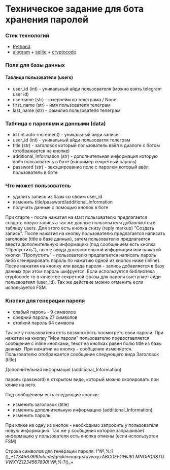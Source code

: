 # Техническое задание для бота хранения паролей

### Стек технологий
+ [Python3](https://www.python.org/downloads/ "python3")
+ [aiogram](https://github.com/aiogram/aiogram "aiogram") + [sqlite](https://www.sqlite.org/index.html "sqlite") +   [cryptocode](http://example.com/ "cryptocode")

### Поля для базы данных
#### Таблица пользователи (users)
+ user_id (int) - уникальный айди пользователя (можно взять telegram user id)
+ username (str) - юзернейм из телеграма / None 
+ first_name (str) - имя пользователя телеграм
+ last_name (str) - фамилия пользователя телеграм

### Таблица с паролями и данными (data)
+ id (int auto-increment) - уникальный айди записи
+ user_id (int) - уникальный айди пользоватля телеграм
+ title (str) - заголовок который пользователь ввёл в диалоге с ботом (отображается на кнопке)
+ additional_Information (str) - дополнительная информация которую ввёл пользователь в боте (например секретный пароль)
+ password (str) - захэширование поле с паролем который ввёл пользователь в боте


### Что может пользователь
+ удалить запись из базы со своим user_id
+ изменить title/password/additional_Information
+ получить данные с помощью кнопок в боте

При старте - после нажатия на start пользователю предлагается создать новую запись а так же данные пользователя добавляются в таблицу users. Для этого есть кнопка снизу (reply markup) "Создать запись". После нажатия на кнопку пользователю предлагается написать заголовок (title в базе данных), затем пользователю предлагается ввести дополнительную информацию (под сообщением есть кнопка "Пропустить"), после ввода дополнительной информации или нажатой кнопки "Пропустить" - пользователю предлагается написать пароль либо сгенерировать пароль по нажатию одной из кнопок ниже (inline). После нажатия на кнопку или ввода пароля - запись добавляется в базу данных при этом пароль шифруется. Если используется библиотека cryptocode то в качестве секретной фразы для пароля выступает айди пользвоатеял (user_id). Так же действие можно отменить если используется FSM.

### Кнопки для генерации пароля
+ слабый пароль - 9 символов
+ средний пароль 27 символов
+ стойкий пароль 64 символа

Так же у пользователя есть возмонжость посмотреть свои пароли. При нажатии на кнопку "Мои пароли" пользователю предоставляется сообщение с inline кнопками, текст на кнопках равен полю title из базы данных. При нажатии на кнопку - сообщение изменяется. Пользователю отображается сообщение следующего вида
Заголовок (title)

Дополнительная информация (additional_Information)

пароль (password) в открытом виде, который можно скопировать при клике на него. 

Под сообщением есть следующие кнопки:
+ изменить заголовок (title)
+ изменить дополнительную информацию (additional_Information)
+ изменить пароль

При клике на одну из кнопок - необходимо запросить у пользователя новую информацию. Так же у сообщения которое запрашивает информацию у пользователя есть кнопка отмены (если используется FSM)

Строка символов для генерации пароля: !"№;%:?*()_+1234567890abcdefghijklmnopqrstuvwxyzABCDEFGHIJKLMNOPQRSTUVWXYZ1234567890!"№;%:?*()_+

